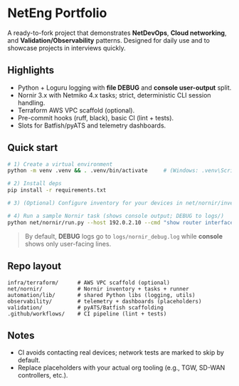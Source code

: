 # NetEng Portfolio

A ready-to-fork project that demonstrates **NetDevOps**, **Cloud networking**, and **Validation/Observability** patterns.
Designed for daily use and to showcase projects in interviews quickly.

## Highlights
- Python + Loguru logging with **file DEBUG** and **console user-output** split.
- Nornir 3.x with Netmiko 4.x tasks; strict, deterministic CLI session handling.
- Terraform AWS VPC scaffold (optional).
- Pre-commit hooks (ruff, black), basic CI (lint + tests).
- Slots for Batfish/pyATS and telemetry dashboards.

## Quick start

```bash
# 1) Create a virtual environment
python -m venv .venv && . .venv/bin/activate     # (Windows: .venv\Scripts\activate)

# 2) Install deps
pip install -r requirements.txt

# 3) (Optional) Configure inventory for your devices in net/nornir/inventory/hosts.yaml

# 4) Run a sample Nornir task (shows console output; DEBUG to logs/)
python net/nornir/run.py --host 192.0.2.10 --cmd "show router interface"
```

> By default, **DEBUG** logs go to `logs/nornir_debug.log` while **console** shows only user-facing lines.

## Repo layout
```
infra/terraform/      # AWS VPC scaffold (optional)
net/nornir/           # Nornir inventory + tasks + runner
automation/lib/       # shared Python libs (logging, utils)
observability/        # telemetry + dashboards (placeholders)
validation/           # pyATS/Batfish scaffolding
.github/workflows/    # CI pipeline (lint + tests)
```

## Notes
- CI avoids contacting real devices; network tests are marked to skip by default.
- Replace placeholders with your actual org tooling (e.g., TGW, SD-WAN controllers, etc.).
